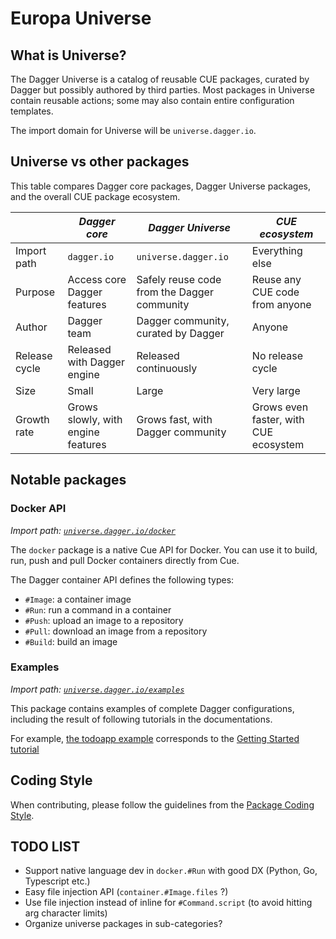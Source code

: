# Europa Universe

## What is Universe?

The Dagger Universe is a catalog of reusable CUE packages, curated by Dagger but possibly authored by third parties.
Most packages in Universe contain reusable actions; some may also contain entire configuration templates.

The import domain for Universe will be `universe.dagger.io`.

## Universe vs other packages

This table compares Dagger core packages, Dagger Universe packages, and the overall CUE package ecosystem.

|   |  *Dagger core* | *Dagger Universe* | *CUE ecosystem* |
|---|----------------|-------------------|-----------------|
| Import path |  `dagger.io` | `universe.dagger.io` | Everything else |
| Purpose |  Access core Dagger features | Safely reuse code from the Dagger community | Reuse any CUE code from anyone |
| Author | Dagger team | Dagger community, curated by Dagger | Anyone |
| Release cycle |    Released with Dagger engine   |  Released continuously | No release cycle |
| Size |  Small  | Large | Very large |
| Growth rate | Grows slowly, with engine features | Grows fast, with Dagger community | Grows even faster, with CUE ecosystem |

## Notable packages

### Docker API

*Import path: [`universe.dagger.io/docker`](./docker)*

The `docker` package is a native Cue API for Docker. You can use it to build, run, push and pull Docker containers
directly from Cue.

The Dagger container API defines the following types:

* `#Image`: a container image
* `#Run`: run a command in a container
* `#Push`: upload an image to a repository
* `#Pull`: download an image from a repository
* `#Build`: build an image

### Examples

*Import path: [`universe.dagger.io/examples`](./examples)*

This package contains examples of complete Dagger configurations, including the result of following tutorials in the
documentations.

For example, [the todoapp example](./examples/todoapp) corresponds to
the [Getting Started tutorial](https://docs.dagger.io/1003/get-started/)

## Coding Style

When contributing, please follow the guidelines from
the [Package Coding Style](https://docs.dagger.io/1226/coding-style).

## TODO LIST

* Support native language dev in `docker.#Run` with good DX (Python, Go, Typescript etc.)
* Easy file injection API (`container.#Image.files` ?)
* Use file injection instead of inline for `#Command.script` (to avoid hitting arg character limits)
* Organize universe packages in sub-categories?
